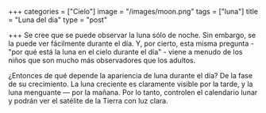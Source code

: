 +++
categories = ["Cielo"]
image = "/images/moon.png"
tags = ["luna"]
title = "Luna del dia"
type = "post"

+++
Se cree que se puede observar la luna sólo de noche. Sin embargo, se la puede ver fácilmente durante el día. Y, por cierto, esta misma pregunta - "por qué está la luna en el cielo durante el día" - viene a menudo de los niños que son mucho más observadores que los adultos.

¿Entonces de qué depende la apariencia de luna durante el día? De la fase de su crecimiento. La luna creciente es claramente visible por la tarde, y la luna menguante — por la mañana. Por lo tanto, controlen el calendario lunar y podrán ver el satélite de la Tierra con luz clara.